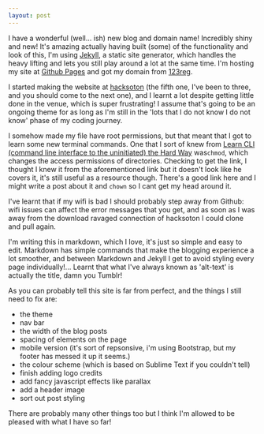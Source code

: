 ```yaml
---
layout: post
---
```


I have a wonderful (well... ish) new blog and domain name! Incredibly shiny and new! It's amazing actually having built (some) of the functionality and look of this, I'm using [Jekyll](http://jekyllrb.com/), a static site generator, which handles the heavy lifting and lets you still play around a lot at the same time. I'm hosting my site at [Github Pages]() and got my domain from [123reg](https://pages.github.com/).

I started making the website at [hacksoton](http://www.hacksoton.com/) (the fifth one, I've been to three, and you should come to the next one), and I learnt a lot despite getting little done in the venue, which is super frustrating! I assume that's going to be an ongoing theme for as long as I'm still in the 'lots that I do not know I do not know' phase of my coding journey.

I somehow made my file have root permissions, but that meant that I got to learn some new terminal commands. One that I sort of knew from [Learn CLI (command line interface to the uninitiated) the Hard Way](http://cli.learncodethehardway.org/book/) was`chmod`, which changes the access permissions of directories. Checking to get the link, I thought I knew it from the aforementioned link but it doesn't look like he covers it, it's still useful as a resource though. There's a good link here and I might write a post about it and `chown` so I cant get my head around it.

I've learnt that if my wifi is bad I should probably step away from Github: wifi issues can affect the error messages that you get, and as soon as I was away from the download ravaged connection of hacksoton I could clone and pull again.

I'm writing this in markdown, which I love, it's just so simple and easy to edit. Markdown has simple commands that make the blogging experience a lot smoother, and between Markdown and Jekyll I get to avoid styling every page individually!... Learnt that what I've always known as 'alt-text' is actually the title, damn you Tumblr!

As you can probably tell this site is far from perfect, and the things I still need to fix are:
- the theme
- nav bar
- the width of the blog posts
- spacing of elements on the page
- mobile version (it's sort of repsonsive, i'm using Bootstrap, but my footer has messed it up it seems.)
- the colour scheme (which is based on Sublime Text if you couldn't tell)
- finish adding logo credits
- add fancy javascript effects like parallax
- add a header image
- sort out post styling

There are probably many other things too but I think I'm allowed to be pleased with what I have so far!
